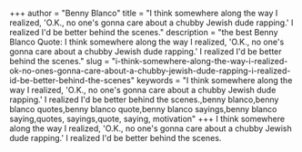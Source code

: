 +++
author = "Benny Blanco"
title = "I think somewhere along the way I realized, 'O.K., no one's gonna care about a chubby Jewish dude rapping.' I realized I'd be better behind the scenes."
description = "the best Benny Blanco Quote: I think somewhere along the way I realized, 'O.K., no one's gonna care about a chubby Jewish dude rapping.' I realized I'd be better behind the scenes."
slug = "i-think-somewhere-along-the-way-i-realized-ok-no-ones-gonna-care-about-a-chubby-jewish-dude-rapping-i-realized-id-be-better-behind-the-scenes"
keywords = "I think somewhere along the way I realized, 'O.K., no one's gonna care about a chubby Jewish dude rapping.' I realized I'd be better behind the scenes.,benny blanco,benny blanco quotes,benny blanco quote,benny blanco sayings,benny blanco saying,quotes, sayings,quote, saying, motivation"
+++
I think somewhere along the way I realized, 'O.K., no one's gonna care about a chubby Jewish dude rapping.' I realized I'd be better behind the scenes.
